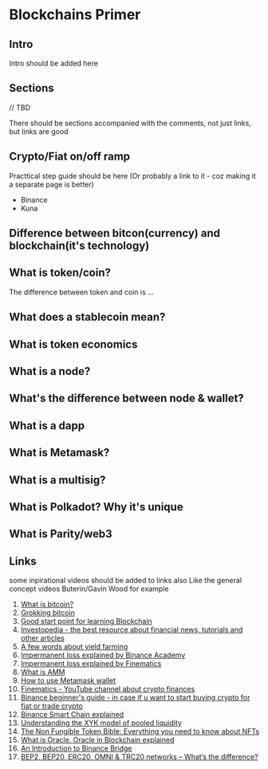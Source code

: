 # Blockchains Primer

## Intro

Intro should be added here

## Sections

// TBD

There should be sections accompanied with the comments, not just links, but links are good

## Crypto/Fiat on/off ramp

Practtical step guide should be here 
(Or probably a link to it - coz making it a separate page is better)

- Binance
- Kuna

## Difference between bitcon(currency) and blockchain(it's technology)

## What is token/coin?

The difference between token and coin is ...

## What does a stablecoin mean?

## What is token economics

## What is a node?

## What's the difference between node & wallet?

## What is a dapp

## What is Metamask?

## What is a multisig?

## What is Polkadot? Why it's unique

## What is Parity/web3

## Links


some inpirational videos should be added to links also 
Like the general concept videos 
Buterin/Gavin Wood for example

1. [What is bitcoin?](https://academy.binance.com/en/articles/what-is-bitcoin)
2. [Grokking bitcoin](https://www.manning.com/books/grokking-bitcoin)
3. [Good start point for learning Blockchain](https://academy.binance.com/en/start-here)
4. [Investopedia - the best resource about financial news, tutorials and other articles](https://www.investopedia.com/)
5. [A few words about yield farming](https://academy.binance.com/en/articles/what-is-yield-farming-in-decentralized-finance-defi)
6. [Impermanent loss explained by Binance Academy](https://academy.binance.com/en/articles/impermanent-loss-explained)
7. [Impermanent loss explained by Finematics](https://finematics.com/impermanent-loss-explained/)
8. [What is AMM](https://academy.binance.com/en/articles/what-is-an-automated-market-maker-amm)
9. [How to use Metamask wallet](https://academy.binance.com/en/articles/how-to-use-metamask)
10. [Finematics - YouTube channel about crypto finances](https://www.youtube.com/c/Finematics/videos)
11. [Binance beginner's guide - in case if u want to start buying crypto for fiat or trade crypto](https://academy.binance.com/en/articles/binance-beginner-s-guide)
12. [Binance Smart Chain explained](https://www.youtube.com/watch?v=iJDoc0kvXLc)
13. [Understanding the XYK model of pooled liquidity](https://medium.com/finnexus/understanding-the-xyk-model-of-pooled-liquidity-7340fdc20d9c)
14. [The Non Fungible Token Bible: Everything you need to know about NFTs](https://opensea.io/blog/guides/non-fungible-tokens/)
15. [What is Oracle. Oracle in Blockchain explained](https://academy.binance.com/en/glossary/oracle)
16. [An Introduction to Binance Bridge](https://academy.binance.com/en/articles/an-introduction-to-binance-bridge)
17. [BEP2, BEP20, ERC20, OMNI & TRC20 networks – What’s the difference?](https://coinguides.org/bep2-bep20-erc20-the-difference/)
